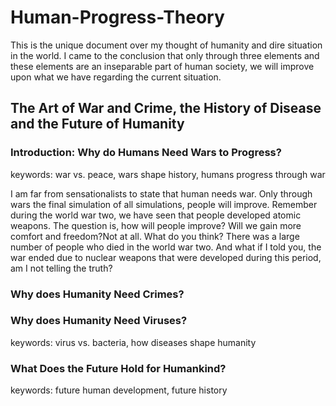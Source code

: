 # Human-Progress-Theory

This is the unique document over my thought of humanity and dire situation in the world. I came to the conclusion that only through three elements and these elements are an inseparable part of human society, we will improve upon what we have regarding the current situation.

## The Art of War and Crime, the History of Disease and the Future of Humanity

### Introduction: Why do Humans Need Wars to Progress?

keywords: war vs. peace, wars shape history, humans progress through war

I am far from sensationalists to state that human needs war. Only through wars the final simulation of all simulations, people will improve. Remember during the world war two, we have seen that people developed atomic weapons.  The question is, how will people improve? Will we gain more comfort and freedom?Not at all. What do you think? There was a large number of people who died in the world war two. And what if I told you, the war ended due to nuclear weapons that were developed during this period, am I not telling the truth?


### Why does Humanity Need Crimes?

### Why does Humanity Need Viruses?

keywords: virus vs. bacteria, how diseases shape humanity

### What Does the Future Hold for Humankind?

keywords: future human development, future history

